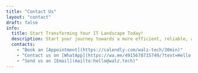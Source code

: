 ```yaml
---
title: "Contact Us"
layout: "contact"
draft: false
info: 
  title: Start Transforming Your IT Landscape Today!
  description: Start your journey towards a more efficient, reliable, and scalable IT infrastructure. Contact us now for a free consultation and discover how we can help you achieve your IT goals
  contacts: 
    - "Book an [Appointment](https://calendly.com/walz-tech/30min)"
    - "Contact us on [WhatApp](https://wa.me/4915678715749/?text=Hello!+Can+you+support+me+to+transform+my+IT+infrastructure?)"
    - "Send us an [Email](mailto:hello@walz.tech)"
---
```

